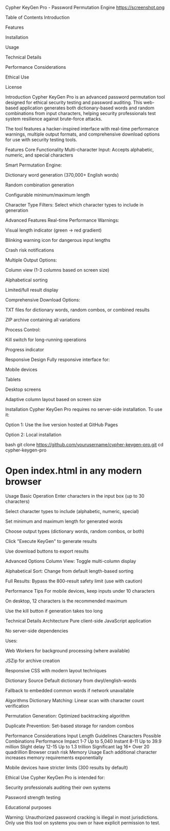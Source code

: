 Cypher KeyGen Pro - Password Permutation Engine
https://screenshot.png

Table of Contents
Introduction

Features

Installation

Usage

Technical Details

Performance Considerations

Ethical Use

License

Introduction
Cypher KeyGen Pro is an advanced password permutation tool designed for ethical security testing and password auditing. This web-based application generates both dictionary-based words and random combinations from input characters, helping security professionals test system resilience against brute-force attacks.

The tool features a hacker-inspired interface with real-time performance warnings, multiple output formats, and comprehensive download options for use with security testing tools.

Features
Core Functionality
Multi-character Input: Accepts alphabetic, numeric, and special characters

Smart Permutation Engine:

Dictionary word generation (370,000+ English words)

Random combination generation

Configurable minimum/maximum length

Character Type Filters: Select which character types to include in generation

Advanced Features
Real-time Performance Warnings:

Visual length indicator (green → red gradient)

Blinking warning icon for dangerous input lengths

Crash risk notifications

Multiple Output Options:

Column view (1-3 columns based on screen size)

Alphabetical sorting

Limited/full result display

Comprehensive Download Options:

TXT files for dictionary words, random combos, or combined results

ZIP archive containing all variations

Process Control:

Kill switch for long-running operations

Progress indicator

Responsive Design
Fully responsive interface for:

Mobile devices

Tablets

Desktop screens

Adaptive column layout based on screen size

Installation
Cypher KeyGen Pro requires no server-side installation. To use it:

Option 1: Use the live version hosted at GitHub Pages

Option 2: Local installation

bash
git clone https://github.com/yourusername/cypher-keygen-pro.git
cd cypher-keygen-pro
# Open index.html in any modern browser
Usage
Basic Operation
Enter characters in the input box (up to 30 characters)

Select character types to include (alphabetic, numeric, special)

Set minimum and maximum length for generated words

Choose output types (dictionary words, random combos, or both)

Click "Execute KeyGen" to generate results

Use download buttons to export results

Advanced Options
Column View: Toggle multi-column display

Alphabetical Sort: Change from default length-based sorting

Full Results: Bypass the 800-result safety limit (use with caution)

Performance Tips
For mobile devices, keep inputs under 10 characters

On desktop, 12 characters is the recommended maximum

Use the kill button if generation takes too long

Technical Details
Architecture
Pure client-side JavaScript application

No server-side dependencies

Uses:

Web Workers for background processing (where available)

JSZip for archive creation

Responsive CSS with modern layout techniques

Dictionary Source
Default dictionary from dwyl/english-words

Fallback to embedded common words if network unavailable

Algorithms
Dictionary Matching: Linear scan with character count verification

Permutation Generation: Optimized backtracking algorithm

Duplicate Prevention: Set-based storage for random combos

Performance Considerations
Input Length Guidelines
Characters	Possible Combinations	Performance Impact
1-7	Up to 5,040	Instant
8-11	Up to 39.9 million	Slight delay
12-15	Up to 1.3 trillion	Significant lag
16+	Over 20 quadrillion	Browser crash risk
Memory Usage
Each additional character increases memory requirements exponentially

Mobile devices have stricter limits (300 results by default)

Ethical Use
Cypher KeyGen Pro is intended for:

Security professionals auditing their own systems

Password strength testing

Educational purposes

Warning: Unauthorized password cracking is illegal in most jurisdictions. Only use this tool on systems you own or have explicit permission to test.
